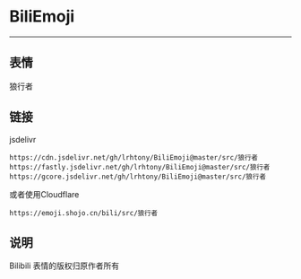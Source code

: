 # BiliEmoji
---
## 表情
狼行者
## 链接
jsdelivr
```
https://cdn.jsdelivr.net/gh/lrhtony/BiliEmoji@master/src/狼行者
https://fastly.jsdelivr.net/gh/lrhtony/BiliEmoji@master/src/狼行者
https://gcore.jsdelivr.net/gh/lrhtony/BiliEmoji@master/src/狼行者
```
或者使用Cloudflare
```
https://emoji.shojo.cn/bili/src/狼行者
```
## 说明
Bilibili 表情的版权归原作者所有
